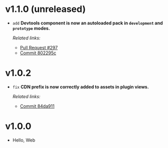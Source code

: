 # v1.1.0 (unreleased)

  * `add` **Devtools component is now an autoloaded pack in `development` and `prototype` modes.**

    *Related links:*
    - [Pull Request #297][pr-297]
    - [Commit 802295c][802295c]

[pr-297]: https://github.com/pakyow/pakyow/pull/297/commits
[802295c]: https://github.com/pakyow/pakyow/commit/802295c0396383b96fadafd121192d41bb63457e

# v1.0.2

  * `fix` **CDN prefix is now correctly added to assets in plugin views.**

    *Related links:*
    - [Commit 84da911][84da911]

[84da911]: https://github.com/pakyow/pakyow/commit/84da911d78a33e0328bc64a7051f56268f088273

# v1.0.0

  * Hello, Web
